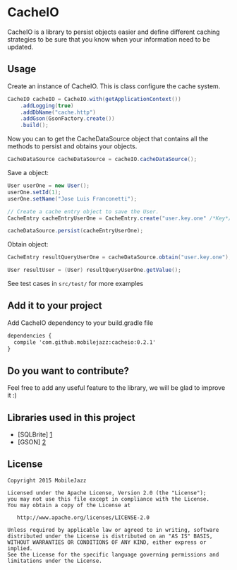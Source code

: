 CacheIO
=============

CacheIO is a library to persist objects easier and define different caching strategies to be sure that you know when your information need to be updated.

Usage
-----

Create an instance of CacheIO. This is class configure the cache system.

```java
CacheIO cacheIO = CacheIO.with(getApplicationContext())
    .addLogging(true)
    .addDbName("cache.http")
    .addGson(GsonFactory.create())
    .build();
```

Now you can to get the CacheDataSource object that contains all the methods to persist and obtains your objects.

```java
CacheDataSource cacheDataSource = cacheIO.cacheDataSource();
```

Save a object:

```java
User userOne = new User();
userOne.setId(1);
userOne.setName("Jose Luis Franconetti");

// Create a cache entry object to save the User.
CacheEntry cacheEntryUserOne = CacheEntry.create("user.key.one" /*Key*/, User.class /*Type*/, userOne /*data*/);

cacheDataSource.persist(cacheEntryUserOne);
```

Obtain object:
```java
CacheEntry resultQueryUserOne = cacheDataSource.obtain("user.key.one");

User resultUser = (User) resultQueryUserOne.getValue();
```

See test cases in `src/test/` for more examples

Add it to your project
-------------------------------

Add CacheIO dependency to your build.gradle file

```xml
dependencies {
  compile 'com.github.mobilejazz:cacheio:0.2.1'
}
```

Do you want to contribute?
------------

Feel free to add any useful feature to the library, we will be glad to improve it :)

Libraries used in this project
---------------

* [SQLBrite] [1]
* [GSON] [2]

License
-------

    Copyright 2015 MobileJazz

    Licensed under the Apache License, Version 2.0 (the "License");
    you may not use this file except in compliance with the License.
    You may obtain a copy of the License at

       http://www.apache.org/licenses/LICENSE-2.0

    Unless required by applicable law or agreed to in writing, software
    distributed under the License is distributed on an "AS IS" BASIS,
    WITHOUT WARRANTIES OR CONDITIONS OF ANY KIND, either express or implied.
    See the License for the specific language governing permissions and
    limitations under the License.

[1]: https://github.com/square/sqlbrite
[2]: https://github.com/google/gson